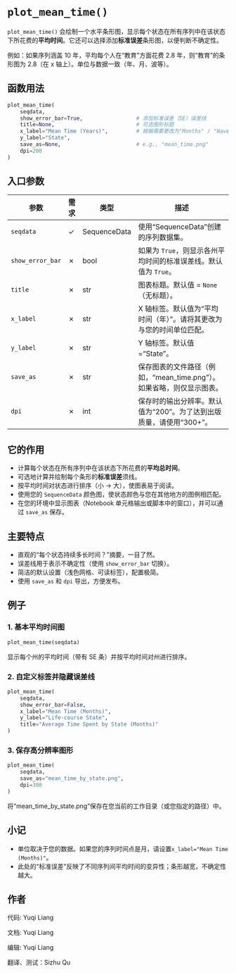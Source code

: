 # `plot_mean_time()`

`plot_mean_time()` 会绘制一个水平条形图，显示每个状态在所有序列中在该状态下所花费的**平均时间**。它还可以选择添加**标准误差**条形图，以便判断不确定性。

例如：如果序列涵盖 10 年，平均每个人在“教育”方面花费 2.8 年，则“教育”的条形图为 2.8（在 x 轴上）。单位与数据一致（年、月、波等）。

## 函数用法

```python
plot_mean_time(
    seqdata,
    show_error_bar=True,                 # 添加标准误差（SE）误差线
    title=None,                          # 可选图形标题
    x_label="Mean Time (Years)",         # 根据需要更改为"Months" / "Waves"
    y_label="State",
    save_as=None,                        # e.g., "mean_time.png"
    dpi=200
)
```

## 入口参数

| 参数               | 需求 | 类型           | 描述                                                                                          |
|------------------|----|--------------|---------------------------------------------------------------------------------------------|
| `seqdata`        | ✓  | SequenceData | 使用“SequenceData”创建的序列数据集。                                                                   |
| `show_error_bar` | ✗  | bool         | 如果为 `True`，则显示各州平均时间的标准误差线。默认值为 `True`。                                                     |
| `title`          | ✗  | str          | 图表标题。默认值 = `None`（无标题）。                                                |
| `x_label`        | ✗  | str          | X 轴标签。默认值为“平均时间（年）”。请将其更改为与您的时间单位匹配。       |
| `y_label`        | ✗  | str          | Y 轴标签。默认值 =“State”。                                                 |
| `save_as`        | ✗  | str          | 保存图表的文件路径（例如，“mean_time.png”）。如果省略，则仅显示图表。|
| `dpi`            | ✗  | int          | 保存时的输出分辨率。默认值为“200”。为了达到出版质量，请使用“300+”。       |

## 它的作用

* 计算每个状态在所有序列中在该状态下所花费的**平均总时间**。
* 可选地计算并绘制每个条形的**标准误差**须线。
* 按平均时间对状态进行排序（小 → 大），使图表易于阅读。
* 使用您的 `SequenceData` 颜色图，使状态颜色与您在其他地方的图例相匹配。
* 在您的环境中显示图表（Notebook 单元格输出或脚本中的窗口），并可以通过 `save_as` 保存。

## 主要特点

* 直观的“每个状态持续多长时间？”摘要，一目了然。
* 误差线用于表示不确定性（使用 `show_error_bar` 切换）。
* 简洁的默认设置（浅色网格、可读标签），配置极简。
* 使用 `save_as` 和 `dpi` 导出，方便发布。

## 例子

### 1. 基本平均时间图

```python
plot_mean_time(seqdata)
```

显示每个州的平均时间（带有 SE 条）并按平均时间对州进行排序。

### 2. 自定义标签并隐藏误差线

```python
plot_mean_time(
    seqdata,
    show_error_bar=False,
    x_label="Mean Time (Months)",
    y_label="Life-course State",
    title="Average Time Spent by State (Months)"
)
```

### 3. 保存高分辨率图形

```python
plot_mean_time(
    seqdata,
    save_as="mean_time_by_state.png",
    dpi=300
)
```

将“mean_time_by_state.png”保存在您当前的工作目录（或您指定的路径）中。

## 小记

* 单位取决于您的数据。如果您的序列时间点是月，请设置`x_label="Mean Time (Months)"`。
* 此处的“标准误差”反映了不同序列间平均时间的变异性；条形越宽，不确定性越大。

## 作者

代码: Yuqi Liang

文档: Yuqi Liang

编辑: Yuqi Liang

翻译、测试：Sizhu Qu